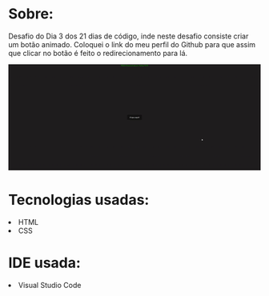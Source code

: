 # Sobre:
<p>Desafio do Dia 3 dos 21 dias de código, inde neste desafio consiste criar um botão animado. Coloquei o link do meu perfil do Github para que assim que clicar no botão é feito o redirecionamento para lá.</p>

<img src="src/img/Botao animado.gif">

# Tecnologias usadas:
<li>HTML</li>
<li>CSS</li>

# IDE usada:
<li>Visual Studio Code</li>

